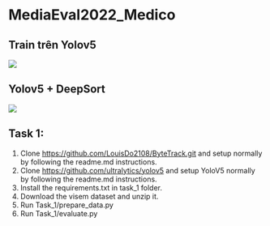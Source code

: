 # MediaEval2022_Medico

## Train trên Yolov5
![](deepsort/yolov5.gif)

## Yolov5 + DeepSort
![](deepsort/yolov5anddeepsort.gif)

## Task 1:
1. Clone https://github.com/LouisDo2108/ByteTrack.git and setup normally by following the readme.md instructions.
2. Clone https://github.com/ultralytics/yolov5 and setup YoloV5 normally by following the readme.md instructions.
3. Install the requirements.txt in task_1 folder.
4. Download the visem dataset and unzip it.
5. Run Task_1/prepare_data.py
6. Run Task_1/evaluate.py

